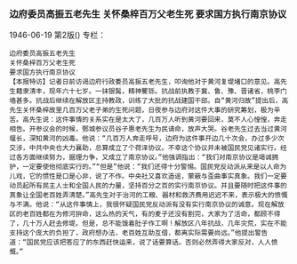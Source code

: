 ### 边府委员高振五老先生  关怀桑梓百万父老生死  要求国方执行南京协议

1946-06-19
第2版()
专栏：

    边府委员高振五老先生
    关怀桑梓百万父老生死
    要求国方执行南京协议
    【本报特访】记者日前访谒边府行政委员高振五老先生，叩询他对于黄河复堤堵口的意见。高先生籍隶清丰，现年六十七岁。一抹银髯，精神矍铄。抗战前执教于冀、鲁、豫、晋诸省，桃李门墙甚多。抗战后继续在解放区主持教政，训练了大批的抗战建国干部。自“黄河归故”提出后，高先生关怀桑梓故里几百万父老子弟的生死问题，日夜参与边府对这件大事的研究筹划，极为辛苦。高先生说：这件事情的关系实在是太大了，几百万人听到黄河要回来，莫不人心惶惶，奔走相告。开参议会的时候，鄄城参议员谷子惠老先生为民请命，放声大哭。谷老先生过去当过黄河堰长，深知黄河的凶毒。他说：“几百万人奔走呼号，边府为这件事开边几十次会，办过多少次交涉，中共中央也大力襄助，总算成立了个荷泽协议。不幸这个协议并未被国民党见诸实行。经过各方面继续努力，据理力争，又成立了南京协议。”他强调指出：“我们对南京协议是竭诚拥护，一定要使他彻底实行的。”“但是”他说：“我们还得十分警惕。国民党反动派从来是以人命为儿戏，它的惯性是口是心非，说了不作。中央社又喜欢造谣，蒙蔽与歪曲事实真象。我们一定要动员起所有民主人士和全国人民的力量，坚持百分之百的实行南京协议。并且要随时把这件事的真象让全国老百姓弄清楚。”高先生对于治河的工粮、器材和救济费用迟迟不来，表示极大的愤慨与不满。他说：“从这件事情上，我很怀疑国民党反动派有没有实行南京协议的诚意。现在解放区的老百姓都在为修河拚命，这么热的天气，有的麦子还没有割完，大家为了活命，都顾不得了，几十万人赶去修堤。但是，总不能饿着肚子作工啊！解放区八年抗战，几年灾荒，实在不能支持这个庞大的负担了，政府想办法，老百姓互助互借，都离实际需要尚远。”他提出警告道：“国民党应该把答应了的东西赶快运来，说了话要算话。否则必然弄得大家反对，人人愤慨。”

